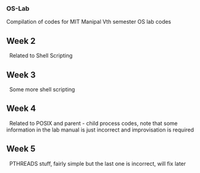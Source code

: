 ### OS-Lab
Compilation of codes for MIT Manipal Vth semester OS lab codes
&nbsp;

## Week 2
&nbsp;
Related to Shell Scripting
&nbsp;
## Week 3
&nbsp;
Some more shell scripting
&nbsp;
## Week 4
&nbsp;
Related to POSIX and parent - child process codes, note that some information in the lab manual is just incorrect and improvisation is required
&nbsp;
## Week 5
&nbsp;
PTHREADS stuff, fairly simple but the last one is incorrect, will fix later